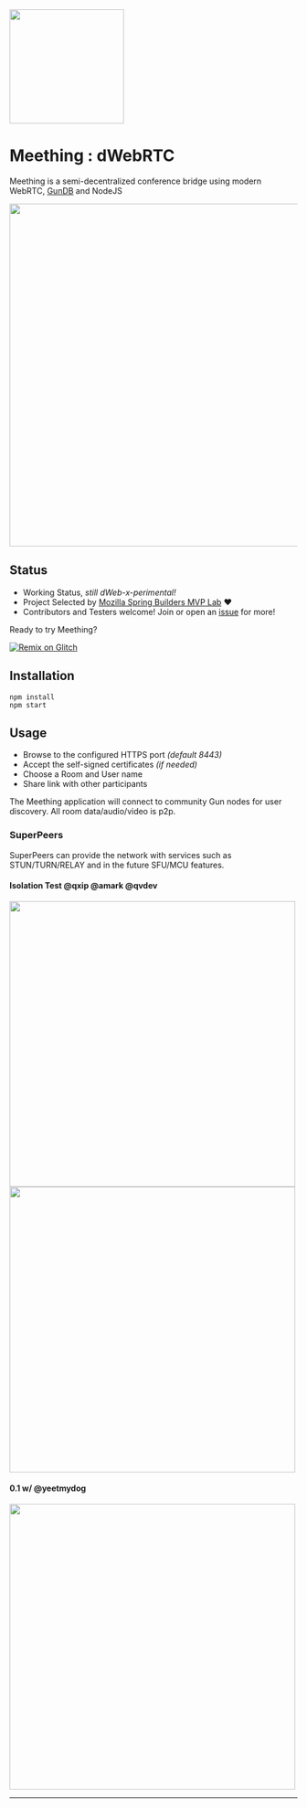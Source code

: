 <img src="https://i.imgur.com/XS79fTC.png" width=200>


# Meething : dWebRTC

Meething is a semi-decentralized conference bridge using modern WebRTC, [GunDB](http://gun.eco) and NodeJS

<img src="https://user-images.githubusercontent.com/1423657/78457103-3260a800-76a8-11ea-8c7a-c909c88ba716.png" width=600>

## Status
* Working Status, _still dWeb-x-perimental!_
* Project Selected by [Mozilla Spring Builders MVP Lab](https://builders.mozilla.community/springlab/index.html) :heart:
* Contributors and Testers welcome! Join or open an [issue](https://github.com/meething/webrtc-gun/issues) for more!

Ready to try Meething? 

[![Remix on Glitch](https://cdn.glitch.com/2703baf2-b643-4da7-ab91-7ee2a2d00b5b%2Fremix-button.svg)](https://glitch.com/edit/#!/import/github/https://github.com/meething/webrtc-gun/gun-meething)

## Installation
```
npm install
npm start
```

## Usage
* Browse to the configured HTTPS port _(default 8443)_
* Accept the self-signed certificates _(if needed)_
* Choose a Room and User name
* Share link with other participants

The Meething  application will connect to community Gun nodes for user discovery. All room data/audio/video is p2p.


### SuperPeers
SuperPeers can provide the network with services such as STUN/TURN/RELAY and in the future SFU/MCU features.

#### Isolation Test @qxip @amark @qvdev
<img src="https://user-images.githubusercontent.com/1423657/77968595-04661700-72e8-11ea-8226-b90fbe8011c8.png" width=500 />
<img src="https://user-images.githubusercontent.com/1423657/77922600-8b43d100-72a1-11ea-9879-8e7751fde140.png" width=500 />

#### 0.1 w/ @yeetmydog
<img src="https://user-images.githubusercontent.com/1423657/77825853-43d80c00-710c-11ea-917c-83c2ddd08959.png" width=500/>

-------------




<!--
##### Credits & Thanks
* Mozilla for supporting our idea!
* Mark Nadal + Gun Community
* Amir Sanni for sharing his ideas from [Video-Call-App-NodeJS](https://github.com/amirsanni/Video-Call-App-NodeJS)
-->
